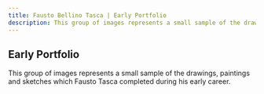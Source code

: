 ```yaml
---
title: Fausto Bellino Tasca | Early Portfolio
description: This group of images represents a small sample of the drawings, paintings and sketches which Fausto Tasca completed during his early career.
---
```

## Early Portfolio

This group of images represents a small sample of the drawings, paintings and sketches which Fausto Tasca completed during his early career.
